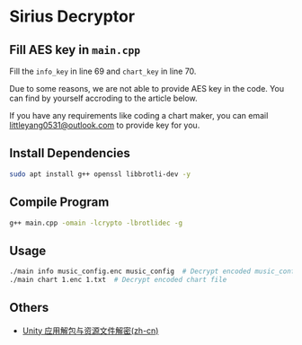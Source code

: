 # Sirius Decryptor

## Fill AES key in `main.cpp`

Fill the `info_key` in line 69 and `chart_key` in line 70.

Due to some reasons, we are not able to provide AES key in the code. You can find by yourself accroding to the article below.

If you have any requirements like coding a chart maker, you can email littleyang0531@outlook.com to provide key for you.

## Install Dependencies

```bash
sudo apt install g++ openssl libbrotli-dev -y
```

## Compile Program

```bash
g++ main.cpp -omain -lcrypto -lbrotlidec -g
```

## Usage

```bash
./main info music_config.enc music_config  # Decrypt encoded music_config
./main chart 1.enc 1.txt  # Decrypt encoded chart file
```

## Others

- [Unity 应用解包与资源文件解密(zh-cn)](./conclusion.md)
